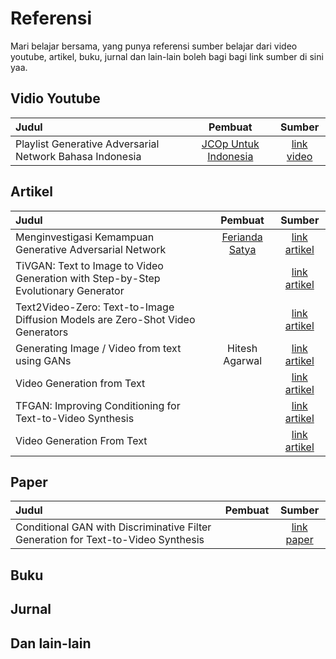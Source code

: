 # Referensi

Mari belajar bersama, yang punya referensi sumber belajar dari video youtube, artikel, buku, jurnal dan lain-lain boleh bagi bagi link sumber di sini yaa.

## Vidio Youtube
|Judul|Pembuat|Sumber|
|:---|:---:|:---:|
|Playlist Generative Adversarial Network Bahasa Indonesia|[JCOp Untuk Indonesia](https://www.youtube.com/@JCOpUntukIndonesia)|[link video](https://youtube.com/playlist?list=PLGn1wRmlR3MvJJ-5XTPE7TOnjKbLccV2-&si=NtJgwkysTHSxqhTq)|

## Artikel
|Judul|Pembuat|Sumber|
|:---|:---:|:---:|
|Menginvestigasi Kemampuan Generative Adversarial Network|[Ferianda Satya](https://medium.com/@mferianda)|[link artikel](https://medium.com/ailab-telu/menginvestigasi-kemampuan-generative-adversarial-network-1d5d2351cbc0)|
|TiVGAN: Text to Image to Video Generation with Step-by-Step Evolutionary Generator||[link artikel](https://doi.org/10.48550/arXiv.2009.02018)|
|Text2Video-Zero: Text-to-Image Diffusion Models are Zero-Shot Video Generators||[link artikel](https://doi.org/10.48550/arXiv.2303.13439)|
|Generating Image / Video from text using GANs|Hitesh Agarwal|[link artikel](https://hitesh789.medium.com/generating-image-video-from-text-using-gans-fb52c1591b65)|
|Video Generation from Text||[link artikel](https://cdn.aaai.org/ojs/12233/12233-13-15761-1-2-20201228.pdf)|
|TFGAN: Improving Conditioning for Text-to-Video Synthesis||[link artikel](https://openreview.net/forum?id=SJl11nCctX)|
|Video Generation From Text||[link artikel](https://doi.org/10.1609/aaai.v32i1.12233)

## Paper
|Judul|Pembuat|Sumber|
|:---|:---:|:---:|
|Conditional GAN with Discriminative Filter Generation for Text-to-Video Synthesis||[link paper](https://doi.org/10.24963/ijcai.2019/276)|

## Buku

## Jurnal

## Dan lain-lain
